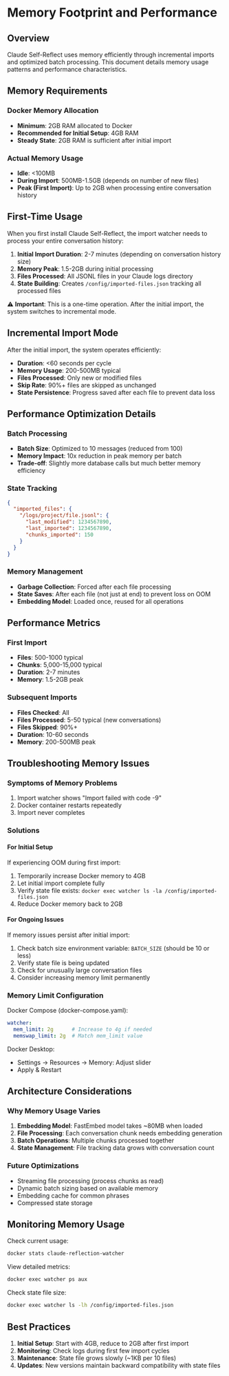 # Memory Footprint and Performance

## Overview
Claude Self-Reflect uses memory efficiently through incremental imports and optimized batch processing. This document details memory usage patterns and performance characteristics.

## Memory Requirements

### Docker Memory Allocation
- **Minimum**: 2GB RAM allocated to Docker
- **Recommended for Initial Setup**: 4GB RAM 
- **Steady State**: 2GB RAM is sufficient after initial import

### Actual Memory Usage
- **Idle**: <100MB
- **During Import**: 500MB-1.5GB (depends on number of new files)
- **Peak (First Import)**: Up to 2GB when processing entire conversation history

## First-Time Usage

When you first install Claude Self-Reflect, the import watcher needs to process your entire conversation history:

1. **Initial Import Duration**: 2-7 minutes (depending on conversation history size)
2. **Memory Peak**: 1.5-2GB during initial processing
3. **Files Processed**: All JSONL files in your Claude logs directory
4. **State Building**: Creates `/config/imported-files.json` tracking all processed files

⚠️ **Important**: This is a one-time operation. After the initial import, the system switches to incremental mode.

## Incremental Import Mode

After the initial import, the system operates efficiently:

- **Duration**: <60 seconds per cycle
- **Memory Usage**: 200-500MB typical
- **Files Processed**: Only new or modified files
- **Skip Rate**: 90%+ files are skipped as unchanged
- **State Persistence**: Progress saved after each file to prevent data loss

## Performance Optimization Details

### Batch Processing
- **Batch Size**: Optimized to 10 messages (reduced from 100)
- **Memory Impact**: 10x reduction in peak memory per batch
- **Trade-off**: Slightly more database calls but much better memory efficiency

### State Tracking
```json
{
  "imported_files": {
    "/logs/project/file.jsonl": {
      "last_modified": 1234567890,
      "last_imported": 1234567890,
      "chunks_imported": 150
    }
  }
}
```

### Memory Management
- **Garbage Collection**: Forced after each file processing
- **State Saves**: After each file (not just at end) to prevent loss on OOM
- **Embedding Model**: Loaded once, reused for all operations

## Performance Metrics

### First Import
- **Files**: 500-1000 typical
- **Chunks**: 5,000-15,000 typical  
- **Duration**: 2-7 minutes
- **Memory**: 1.5-2GB peak

### Subsequent Imports
- **Files Checked**: All
- **Files Processed**: 5-50 typical (new conversations)
- **Files Skipped**: 90%+ 
- **Duration**: 10-60 seconds
- **Memory**: 200-500MB peak

## Troubleshooting Memory Issues

### Symptoms of Memory Problems
1. Import watcher shows "Import failed with code -9"
2. Docker container restarts repeatedly
3. Import never completes

### Solutions

#### For Initial Setup
If experiencing OOM during first import:
1. Temporarily increase Docker memory to 4GB
2. Let initial import complete fully
3. Verify state file exists: `docker exec watcher ls -la /config/imported-files.json`
4. Reduce Docker memory back to 2GB

#### For Ongoing Issues
If memory issues persist after initial import:
1. Check batch size environment variable: `BATCH_SIZE` (should be 10 or less)
2. Verify state file is being updated
3. Check for unusually large conversation files
4. Consider increasing memory limit permanently

### Memory Limit Configuration

Docker Compose (docker-compose.yaml):
```yaml
watcher:
  mem_limit: 2g      # Increase to 4g if needed
  memswap_limit: 2g  # Match mem_limit value
```

Docker Desktop:
- Settings → Resources → Memory: Adjust slider
- Apply & Restart

## Architecture Considerations

### Why Memory Usage Varies
1. **Embedding Model**: FastEmbed model takes ~80MB when loaded
2. **File Processing**: Each conversation chunk needs embedding generation
3. **Batch Operations**: Multiple chunks processed together
4. **State Management**: File tracking data grows with conversation count

### Future Optimizations
- Streaming file processing (process chunks as read)
- Dynamic batch sizing based on available memory
- Embedding cache for common phrases
- Compressed state storage

## Monitoring Memory Usage

Check current usage:
```bash
docker stats claude-reflection-watcher
```

View detailed metrics:
```bash
docker exec watcher ps aux
```

Check state file size:
```bash
docker exec watcher ls -lh /config/imported-files.json
```

## Best Practices

1. **Initial Setup**: Start with 4GB, reduce to 2GB after first import
2. **Monitoring**: Check logs during first few import cycles
3. **Maintenance**: State file grows slowly (~1KB per 10 files)
4. **Updates**: New versions maintain backward compatibility with state files